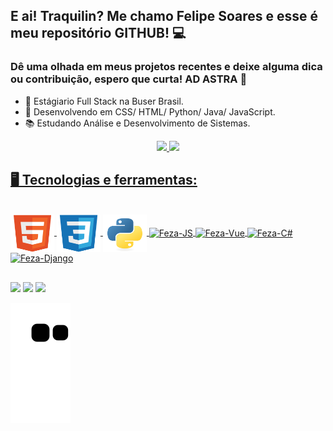 ## E ai! Traquilin? Me chamo Felipe Soares e esse é meu repositório GITHUB! 💻 

### Dê uma olhada em meus projetos recentes e deixe alguma dica ou contribuição, espero que curta! AD ASTRA 🚀

- 🔭 Estágiario Full Stack na Buser Brasil.
- 🌱 Desenvolvendo em CSS/ HTML/ Python/ Java/ JavaScript.
- 📚 Estudando Análise e Desenvolvimento de Sistemas.

<div align="center">
  <a href="https://github.com/felipesoaresfl">
  <img height="140em"  src="https://github-readme-stats.vercel.app/api?username=felipesoaresfl&show_icons=true&theme=dark&include_all_commits=true&count_private=true"/>
  <img height="140em" src="https://github-readme-stats.vercel.app/api/top-langs/?username=felipesoaresfl&layout=compact&langs_count=7&theme=dark"/>
</div>

  ## 🖥️ Tecnologias e ferramentas:
<div style="display: inline_block"><br>
  <img align="center" alt="Feza-HTML" height="60" width="70"   src="https://raw.githubusercontent.com/devicons/devicon/master/icons/html5/html5-original.svg">
  <img align="center" alt="Feza-CSS" height="60" width="70"   src="https://raw.githubusercontent.com/devicons/devicon/master/icons/css3/css3-original.svg">
  <img align="center" alt="Feza-Python" height="60" width="70"  src="https://raw.githubusercontent.com/devicons/devicon/master/icons/python/python-original.svg">
  <img align="center" alt="Feza-JS" height="60" width="70"  
src="https://cdn.jsdelivr.net/gh/devicons/devicon/icons/javascript/javascript-original.svg" />
  <img align="center" alt="Feza-Vue" height="60" width="70" src="https://cdn.jsdelivr.net/gh/devicons/devicon/icons/vuejs/vuejs-original-wordmark.svg" />
  <img align="center" alt="Feza-C#" height="60" width="70" src="https://cdn.jsdelivr.net/gh/devicons/devicon/icons/csharp/csharp-original.svg" />
  <img align="center" alt="Feza-Django" height="60" width="70"      src="https://cdn.jsdelivr.net/gh/devicons/devicon/icons/django/django-plain-wordmark.svg" />
</div>

  
  ##
 
<div> 
   <a href="https://www.linkedin.com/in/felipesoaresfl/" target="_blank"><img src="https://img.shields.io/badge/-LinkedIn-%230077B5?style=for-the-badge&logo=linkedin&logoColor=white" target="_blank"></a> 
    <a href = "mailto:felipesoares.dev@gmail.com"><img src="https://img.shields.io/badge/-Gmail-%23333?style=for-the-badge&logo=gmail&logoColor=white" target="_blank"></a>
  <a href="https://instagram.com/fenauta" target="_blank"><img src="https://img.shields.io/badge/-Instagram-%23E4405F?style=for-the-badge&logo=instagram&logoColor=white" target="_blank"></a>

 
  ![Snake animation](https://github.com/felipesoaresfl/felipesoaresfl/blob/output/github-contribution-grid-snake.svg)
 
</div>
